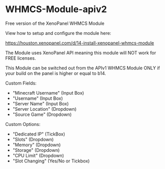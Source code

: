 # WHMCS-Module-apiv2

Free version of the XenoPanel WHMCS Module

View how to setup and configure the module here:

https://houston.xenopanel.com/d/14-install-xenopanel-whmcs-module

The Module uses XenoPanel API meaning this module will NOT work for FREE licenses.

This Module can be switched out from the APIv1 WHMCS Module ONLY if your build on the panel is higher or equal to b14.

Custom Fields:

- "Minecraft Username" (Input Box)
- "Username" (Input Box)
- "Server Name" (Input Box)
- "Server Location" (Dropdown)
- "Source Game" (Dropdown)

Custom Options:

- "Dedicated IP" (TickBox)
- "Slots" (Dropdown)
- "Memory" (Dropdown)
- "Storage" (Dropdown)
- "CPU Limit" (Dropdown)
- "Slot Changing" (Yes/No or Tickbox)

